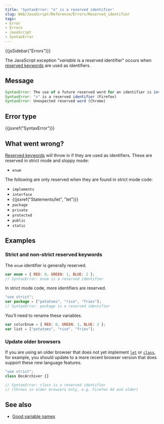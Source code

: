 ```yaml
---
title: 'SyntaxError: "x" is a reserved identifier'
slug: Web/JavaScript/Reference/Errors/Reserved_identifier
tags:
- Error
- Errors
- JavaScript
- SyntaxError
---
```

{{jsSidebar("Errors")}}

The JavaScript exception "_variable_ is a reserved identifier" occurs when
[reserved keywords](/en-US/docs/Web/JavaScript/Reference/Lexical_grammar#Keywords)
are used as identifiers.

## Message

```js
SyntaxError: The use of a future reserved word for an identifier is invalid (Edge)
SyntaxError: "x" is a reserved identifier (Firefox)
SyntaxError: Unexpected reserved word (Chrome)
```

## Error type

{{jsxref("SyntaxError")}}

## What went wrong?

[Reserved keywords](/en-US/docs/Web/JavaScript/Reference/Lexical_grammar#Keywords)
will throw in if they are used as identifiers. These are reserved in strict mode
and sloppy mode:

- `enum`

The following are only reserved when they are found in strict mode code:

- `implements`
- `interface`
- {{jsxref("Statements/let", "let")}}
- `package`
- `private`
- `protected`
- `public`
- `static`

## Examples

### Strict and non-strict reserved keywords

The `enum` identifier is generally reserved.

```js example-bad
var enum = { RED: 0, GREEN: 1, BLUE: 2 };
// SyntaxError: enum is a reserved identifier
```

In strict mode code, more identifiers are reserved.

```js example-bad
"use strict";
var package = ["potatoes", "rice", "fries"];
// SyntaxError: package is a reserved identifier
```

You'll need to rename these variables.

```js example-good
var colorEnum = { RED: 0, GREEN: 1, BLUE: 2 };
var list = ["potatoes", "rice", "fries"];
```

### Update older browsers

If you are using an older browser that does not yet implement
[`let`](/en-US/docs/Web/JavaScript/Reference/Statements/let) or
[`class`](/en-US/docs/Web/JavaScript/Reference/Statements/class), for example,
you should update to a more recent browser version that does support these new
language features.

```js
"use strict";
class DocArchiver {}

// SyntaxError: class is a reserved identifier
// (throws in older browsers only, e.g. Firefox 44 and older)
```

## See also

- [Good variable names](http://wiki.c2.com/?GoodVariableNames)
